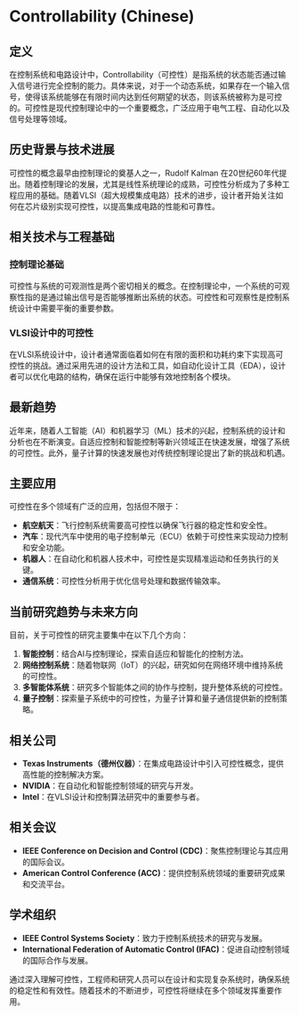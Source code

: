 # Controllability (Chinese)

## 定义

在控制系统和电路设计中，Controllability（可控性）是指系统的状态能否通过输入信号进行完全控制的能力。具体来说，对于一个动态系统，如果存在一个输入信号，使得该系统能够在有限时间内达到任何期望的状态，则该系统被称为是可控的。可控性是现代控制理论中的一个重要概念，广泛应用于电气工程、自动化以及信号处理等领域。

## 历史背景与技术进展

可控性的概念最早由控制理论的奠基人之一，Rudolf Kalman 在20世纪60年代提出。随着控制理论的发展，尤其是线性系统理论的成熟，可控性分析成为了多种工程应用的基础。随着VLSI（超大规模集成电路）技术的进步，设计者开始关注如何在芯片级别实现可控性，以提高集成电路的性能和可靠性。

## 相关技术与工程基础

### 控制理论基础

可控性与系统的可观测性是两个密切相关的概念。在控制理论中，一个系统的可观察性指的是通过输出信号是否能够推断出系统的状态。可控性和可观察性是控制系统设计中需要平衡的重要参数。

### VLSI设计中的可控性

在VLSI系统设计中，设计者通常面临着如何在有限的面积和功耗约束下实现高可控性的挑战。通过采用先进的设计方法和工具，如自动化设计工具（EDA），设计者可以优化电路的结构，确保在运行中能够有效地控制各个模块。

## 最新趋势

近年来，随着人工智能（AI）和机器学习（ML）技术的兴起，控制系统的设计和分析也在不断演变。自适应控制和智能控制等新兴领域正在快速发展，增强了系统的可控性。此外，量子计算的快速发展也对传统控制理论提出了新的挑战和机遇。

## 主要应用

可控性在多个领域有广泛的应用，包括但不限于：

- **航空航天**：飞行控制系统需要高可控性以确保飞行器的稳定性和安全性。
- **汽车**：现代汽车中使用的电子控制单元（ECU）依赖于可控性来实现动力控制和安全功能。
- **机器人**：在自动化和机器人技术中，可控性是实现精准运动和任务执行的关键。
- **通信系统**：可控性分析用于优化信号处理和数据传输效率。

## 当前研究趋势与未来方向

目前，关于可控性的研究主要集中在以下几个方向：

1. **智能控制**：结合AI与控制理论，探索自适应和智能化的控制方法。
2. **网络控制系统**：随着物联网（IoT）的兴起，研究如何在网络环境中维持系统的可控性。
3. **多智能体系统**：研究多个智能体之间的协作与控制，提升整体系统的可控性。
4. **量子控制**：探索量子系统中的可控性，为量子计算和量子通信提供新的控制策略。

## 相关公司

- **Texas Instruments（德州仪器）**：在集成电路设计中引入可控性概念，提供高性能的控制解决方案。
- **NVIDIA**：在自动化和智能控制领域的研究与开发。
- **Intel**：在VLSI设计和控制算法研究中的重要参与者。

## 相关会议

- **IEEE Conference on Decision and Control (CDC)**：聚焦控制理论与其应用的国际会议。
- **American Control Conference (ACC)**：提供控制系统领域的重要研究成果和交流平台。

## 学术组织

- **IEEE Control Systems Society**：致力于控制系统技术的研究与发展。
- **International Federation of Automatic Control (IFAC)**：促进自动控制领域的国际合作与发展。

通过深入理解可控性，工程师和研究人员可以在设计和实现复杂系统时，确保系统的稳定性和有效性。随着技术的不断进步，可控性将继续在多个领域发挥重要作用。